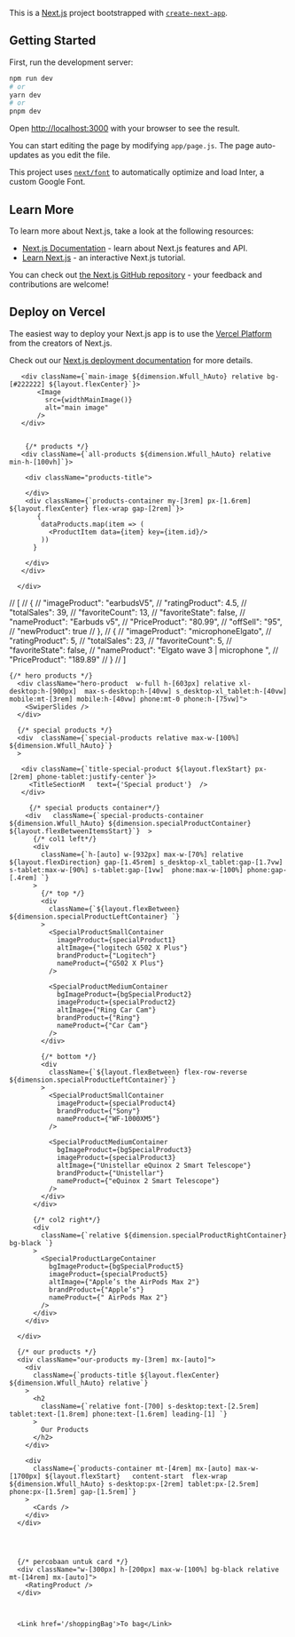 This is a [Next.js](https://nextjs.org/) project bootstrapped with [`create-next-app`](https://github.com/vercel/next.js/tree/canary/packages/create-next-app).

## Getting Started

First, run the development server:

```bash
npm run dev
# or
yarn dev
# or
pnpm dev
```

Open [http://localhost:3000](http://localhost:3000) with your browser to see the result.

You can start editing the page by modifying `app/page.js`. The page auto-updates as you edit the file.

This project uses [`next/font`](https://nextjs.org/docs/basic-features/font-optimization) to automatically optimize and load Inter, a custom Google Font.

## Learn More

To learn more about Next.js, take a look at the following resources:

- [Next.js Documentation](https://nextjs.org/docs) - learn about Next.js features and API.
- [Learn Next.js](https://nextjs.org/learn) - an interactive Next.js tutorial.

You can check out [the Next.js GitHub repository](https://github.com/vercel/next.js/) - your feedback and contributions are welcome!

## Deploy on Vercel

The easiest way to deploy your Next.js app is to use the [Vercel Platform](https://vercel.com/new?utm_medium=default-template&filter=next.js&utm_source=create-next-app&utm_campaign=create-next-app-readme) from the creators of Next.js.

Check out our [Next.js deployment documentation](https://nextjs.org/docs/deployment) for more details.


  <div className={`product-container ${dimension.Wfull_hAuto} relative`}> 

       <div className={`main-image ${dimension.Wfull_hAuto} relative bg-[#222222] ${layout.flexCenter}`}> 
           <Image 
             src={widthMainImage()}
             alt="main image"
           />
       </div>


        {/* products */}
       <div className={`all-products ${dimension.Wfull_hAuto} relative min-h-[100vh]`}>

        <div className="products-title">

        </div>
        <div className={`products-container my-[3rem] px-[1.6rem] ${layout.flexCenter} flex-wrap gap-[2rem]`}>   
           {
            dataProducts.map(item => (
              <ProductItem data={item} key={item.id}/> 
            ))
          } 
         
        </div>
       </div>

      </div>






// [
//   {
//     "imageProduct": "earbudsV5",
//     "ratingProduct": 4.5,
//     "totalSales": 39,
//     "favoriteCount": 13,
//     "favoriteState": false,
//     "nameProduct": "Earbuds v5",
//     "PriceProduct": "80.99",
//     "offSell": "95",
//     "newProduct": true
//   },
//   {
//     "imageProduct": "microphoneElgato",
//     "ratingProduct": 5,
//     "totalSales": 23,
//     "favoriteCount": 5,
//     "favoriteState": false,
//     "nameProduct": "Elgato wave 3 | microphone ",
//     "PriceProduct": "189.89"
//   }
// ]




    {/* hero products */}
      <div className="hero-product  w-full h-[603px] relative xl-desktop:h-[900px]  max-s-desktop:h-[40vw] s_desktop-xl_tablet:h-[40vw] mobile:mt-[3rem] mobile:h-[40vw] phone:mt-0 phone:h-[75vw]">
        <SwiperSlides />
      </div>

      {/* special products */}
      <div  className={`special-products relative max-w-[100%]  ${dimension.Wfull_hAuto}`}
      >

       <div className={`title-special-product ${layout.flexStart} px-[2rem] phone-tablet:justify-center`}>
         <TitleSectionM   text={'Special product'}  />
       </div>
 
         {/* special products container*/}
        <div   className={`special-products-container  ${dimension.Wfull_hAuto} ${dimension.specialProductContainer} ${layout.flexBetweenItemsStart}`}  >
          {/* col1 left*/}
          <div
            className={`h-[auto] w-[932px] max-w-[70%] relative ${layout.flexDirection} gap-[1.45rem] s_desktop-xl_tablet:gap-[1.7vw] s-tablet:max-w-[90%] s-tablet:gap-[1vw]  phone:max-w-[100%] phone:gap-[.4rem] `}
          >
            {/* top */}
            <div
              className={`${layout.flexBetween} ${dimension.specialProductLeftContainer} `}
            >
              <SpecialProductSmallContainer
                imageProduct={specialProduct1}
                altImage={"logitech G502 X Plus"}
                brandProduct={"Logitech"}
                nameProduct={"G502 X Plus"}
              />

              <SpecialProductMediumContainer
                bgImageProduct={bgSpecialProduct2}
                imageProduct={specialProduct2}
                altImage={"Ring Car Cam"}
                brandProduct={"Ring"}
                nameProduct={"Car Cam"}
              />
            </div>

            {/* bottom */}
            <div
              className={`${layout.flexBetween} flex-row-reverse ${dimension.specialProductLeftContainer}`}
            >
              <SpecialProductSmallContainer
                imageProduct={specialProduct4}
                brandProduct={"Sony"}
                nameProduct={"WF-1000XM5"}
              />

              <SpecialProductMediumContainer
                bgImageProduct={bgSpecialProduct3}
                imageProduct={specialProduct3}
                altImage={"Unistellar eQuinox 2 Smart Telescope"}
                brandProduct={"Unistellar"}
                nameProduct={"eQuinox 2 Smart Telescope"}
              />
            </div>
          </div>

          {/* col2 right*/}
          <div
            className={`relative ${dimension.specialProductRightContainer}  bg-black `}
          >
            <SpecialProductLargeContainer
              bgImageProduct={bgSpecialProduct5}
              imageProduct={specialProduct5}
              altImage={"Apple’s the AirPods Max 2"}
              brandProduct={"Apple’s"}
              nameProduct={" AirPods Max 2"}
            />
          </div>
        </div>

      </div>

      {/* our products */}
      <div className="our-products my-[3rem] mx-[auto]">
        <div
          className={`products-title ${layout.flexCenter} ${dimension.Wfull_hAuto} relative`}
        >
          <h2
            className={`relative font-[700] s-desktop:text-[2.5rem] tablet:text-[1.8rem] phone:text-[1.6rem] leading-[1] `}
          >
            Our Products
          </h2>
        </div>

        <div
          className={`products-container mt-[4rem] mx-[auto] max-w-[1700px] ${layout.flexStart}   content-start  flex-wrap ${dimension.Wfull_hAuto} s-desktop:px-[2rem] tablet:px-[2.5rem] phone:px-[1.5rem] gap-[1.5rem]`}
        >
          <Cards />
        </div>
      </div>




      {/* percobaan untuk card */}
      <div className="w-[300px] h-[200px] max-w-[100%] bg-black relative mt-[14rem] mx-[auto]">
        <RatingProduct />
      </div>

 
      
      <Link href='/shoppingBag'>To bag</Link>


      